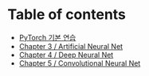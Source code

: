 # Table of contents

* [PyTorch 기본 연습](README.md)
* [Chapter 3 / Artificial Neural Net](chapter-3-ann.md)
* [Chapter 4 / Deep Neural Net](chapter-4-deep-neural-net.md)
* [Chapter 5 / Convolutional Neural Net](chapter-5-convolutional-neural-net.md)

